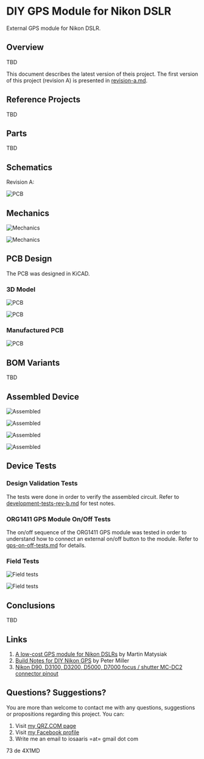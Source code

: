 # DIY GPS Module for Nikon DSLR
External GPS module for Nikon DSLR.

## Overview

TBD



This document describes the latest version of theis project. The first version of this project (revision A) is presented in [revision-a.md](docs/revision-a.md).



## Reference Projects

TBD

## Parts

TBD

## Schematics

Revision A:

![PCB](images/schematic.png)


## Mechanics

![Mechanics](images/revision-a/mech_1.jpg)

![Mechanics](images/revision-a/mech_2.jpg)

## PCB Design

The PCB was designed in KiCAD.

### 3D Model

![PCB](images/rev-b-3d-model-1.png)

![PCB](images/rev-b-3d-model-1.png)

### Manufactured PCB

![PCB](images/revision-a/rev-a-pcb.jpg)

## BOM Variants

TBD

## Assembled Device

![Assembled](images/revision-a/assembled_1.jpg)

![Assembled](images/revision-a/assembled_2.jpg)

![Assembled](images/revision-a/assembled_3.jpg)

![Assembled](images/revision-a/assembled_4.jpg)

## Device Tests

### Design Validation Tests

The tests were done in order to verify the assembled circuit. Refer to [development-tests-rev-b.md](docs/development-tests-rev-b.md) for test notes.

### ORG1411 GPS Module On/Off Tests

The on/off sequence of the ORG1411 GPS module was tested in order to understand how to connect an external on/off button to the module. Refer to [gps-on-off-tests.md](docs/gps-on-off-tests.md) for details.

### Field Tests

![Field tests](images/field_tests_1.png)

![Field tests](images/field_tests_2.png)

## Conclusions

TBD

## Links

1. [A low-cost GPS module for Nikon DSLRs](https://github.com/marmat/nikon-gp1-diy) by Martin Matysiak
2. [Build Notes for DIY Nikon GPS](http://www.petermillerphoto.com/nikongps/nikongps2.html) by Peter Miller
3. [Nikon D90, D3100, D3200, D5000, D7000 focus / shutter MC-DC2 connector pinout](http://pinoutguide.com/DigitalCameras/nikon_d90_pinout.shtml)

## Questions? Suggestions?
You are more than welcome to contact me with any questions, suggestions or propositions regarding this project. You can:

1. Visit [my QRZ.COM page](https://www.qrz.com/db/4X5DM)
2. Visit [my Facebook profile](https://www.facebook.com/Dima.Meln)
3. Write me an email to iosaaris =at= gmail dot com

73 de 4X1MD

